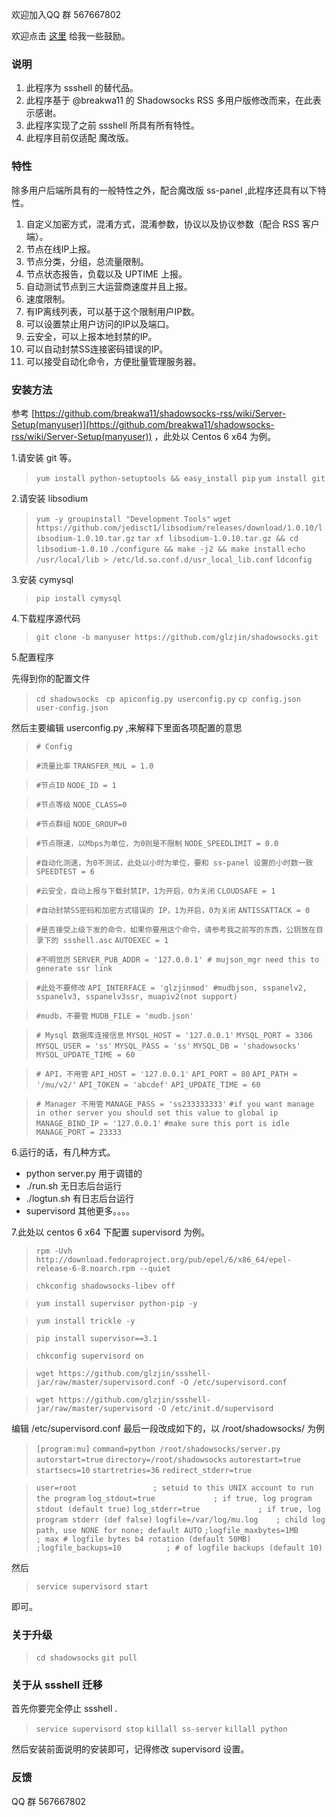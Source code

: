 欢迎加入QQ 群 567667802

欢迎点击 [这里](https://www.zhaoj.in/donate-2) 给我一些鼓励。

### 说明

1. 此程序为 ssshell 的替代品。
2. 此程序基于 @breakwa11 的 Shadowsocks RSS 多用户版修改而来，在此表示感谢。
3. 此程序实现了之前 ssshell 所具有所有特性。
4. 此程序目前仅适配 魔改版。

### 特性

除多用户后端所具有的一般特性之外，配合魔改版 ss-panel ,此程序还具有以下特性。

1. 自定义加密方式，混淆方式，混淆参数，协议以及协议参数（配合 RSS 客户端）。
2. 节点在线IP上报。
3. 节点分类，分组，总流量限制。
4. 节点状态报告，负载以及 UPTIME 上报。
5. 自动测试节点到三大运营商速度并且上报。
6. 速度限制。
7. 有IP离线列表，可以基于这个限制用户IP数。
8. 可以设置禁止用户访问的IP以及端口。
9. 云安全，可以上报本地封禁的IP。
10. 可以自动封禁SS连接密码错误的IP。
11. 可以接受自动化命令，方便批量管理服务器。

### 安装方法

参考 [https://github.com/breakwa11/shadowsocks-rss/wiki/Server-Setup(manyuser)](https://github.com/breakwa11/shadowsocks-rss/wiki/Server-Setup(manyuser)) ，此处以 Centos 6 x64 为例。

1.请安装 git 等。

> `yum install python-setuptools && easy_install pip`
> `yum install git`

2.请安装 libsodium

> `yum -y groupinstall "Development Tools"`
> `wget https://github.com/jedisct1/libsodium/releases/download/1.0.10/libsodium-1.0.10.tar.gz`
> `tar xf libsodium-1.0.10.tar.gz && cd libsodium-1.0.10`
> `./configure && make -j2 && make install`
> `echo /usr/local/lib > /etc/ld.so.conf.d/usr_local_lib.conf`
> `ldconfig`

3.安装 cymysql

> `pip install cymysql`

4.下载程序源代码

> `git clone -b manyuser https://github.com/glzjin/shadowsocks.git`

5.配置程序

先得到你的配置文件

> `cd shadowsocks `
> `cp apiconfig.py userconfig.py`
> `cp config.json user-config.json`

然后主要编辑 userconfig.py ,来解释下里面各项配置的意思

> `# Config`

> `#流量比率`
> `TRANSFER_MUL = 1.0`

> `#节点ID`
> `NODE_ID = 1`

> `#节点等级`
> `NODE_CLASS=0`

> `#节点群组`
> `NODE_GROUP=0`

> `#节点限速，以Mbps为单位，为0则是不限制`
> `NODE_SPEEDLIMIT = 0.0`

> `#自动化测速，为0不测试，此处以小时为单位，要和 ss-panel 设置的小时数一致`
> `SPEEDTEST = 6`

> `#云安全，自动上报与下载封禁IP，1为开启，0为关闭`
> `CLOUDSAFE = 1`

> `#自动封禁SS密码和加密方式错误的 IP，1为开启，0为关闭`
> `ANTISSATTACK = 0`

> `#是否接受上级下发的命令，如果你要用这个命令，请参考我之前写的东西，公钥放在目录下的 ssshell.asc`
> `AUTOEXEC = 1`

> `#不明觉厉`
> `SERVER_PUB_ADDR = '127.0.0.1' # mujson_mgr need this to generate ssr link`

> `#此处不要修改`
> `API_INTERFACE = 'glzjinmod' #mudbjson, sspanelv2, sspanelv3, sspanelv3ssr, muapiv2(not support)`

> `#mudb，不要管`
> `MUDB_FILE = 'mudb.json'`

> `# Mysql 数据库连接信息`
> `MYSQL_HOST = '127.0.0.1'`
> `MYSQL_PORT = 3306`
> `MYSQL_USER = 'ss'`
> `MYSQL_PASS = 'ss'`
> `MYSQL_DB = 'shadowsocks'`
> `MYSQL_UPDATE_TIME = 60`

> `# API，不用管`
> `API_HOST = '127.0.0.1'`
> `API_PORT = 80`
> `API_PATH = '/mu/v2/'`
> `API_TOKEN = 'abcdef'`
> `API_UPDATE_TIME = 60`

> `# Manager 不用管`
> `MANAGE_PASS = 'ss233333333'`
> `#if you want manage in other server you should set this value to global ip`
> `MANAGE_BIND_IP = '127.0.0.1'`
> `#make sure this port is idle`
> `MANAGE_PORT = 23333`

6.运行的话，有几种方式。

* python server.py 用于调错的
* ./run.sh 无日志后台运行
* ./logtun.sh 有日志后台运行
* supervisord 
其他更多。。。。

7.此处以 centos 6 x64 下配置 supervisord 为例。

> `rpm -Uvh http://download.fedoraproject.org/pub/epel/6/x86_64/epel-release-6-8.noarch.rpm --quiet    `

> `chkconfig shadowsocks-libev off`

> `yum install supervisor python-pip -y`

> `yum install trickle -y`

> `pip install supervisor==3.1`

> `chkconfig supervisord on`

> `wget https://github.com/glzjin/ssshell-jar/raw/master/supervisord.conf -O /etc/supervisord.conf`

> `wget https://github.com/glzjin/ssshell-jar/raw/master/supervisord -O /etc/init.d/supervisord`

编辑 /etc/supervisord.conf 最后一段改成如下的，以 /root/shadowsocks/ 为例

> `[program:mu]`
> `command=python /root/shadowsocks/server.py`
> `autorstart=true`
> `directory=/root/shadowsocks`
> `autorestart=true`
> `startsecs=10`
> `startretries=36`
> `redirect_stderr=true`


> `user=root                 ; setuid to this UNIX account to run the program`
> `log_stdout=true             ; if true, log program stdout (default true)`
> `log_stderr=true             ; if true, log program stderr (def false)`
> `logfile=/var/log/mu.log    ; child log path, use NONE for none; default AUTO`
> `;logfile_maxbytes=1MB        ; max # logfile bytes b4 rotation (default 50MB)`
> `;logfile_backups=10          ; # of logfile backups (default 10)`

然后

> `service supervisord start`

即可。


### 关于升级

> `cd shadowsocks`
> `git pull`

### 关于从 ssshell 迁移

首先你要完全停止 ssshell .

> `service supervisord stop`
> `killall ss-server`
> `killall python`

然后安装前面说明的安装即可，记得修改 supervisord 设置。

### 反馈

QQ 群 567667802
